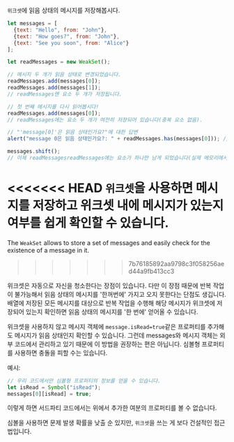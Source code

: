 `위크셋`에 읽음 상태의 메시지를 저장해봅시다.

```js run
let messages = [
  {text: "Hello", from: "John"},
  {text: "How goes?", from: "John"},
  {text: "See you soon", from: "Alice"}
];

let readMessages = new WeakSet();

// 메시지 두 개가 읽음 상태로 변경되었습니다.
readMessages.add(messages[0]);
readMessages.add(messages[1]);
// readMessages엔 요소 두 개가 저장됩니다.

// 첫 번째 메시지를 다시 읽어봅시다!
readMessages.add(messages[0]);
// readMessages에는 요소 두 개가 여전히 저장되어 있습니다(중복 요소 없음).

// "'message[0]'은 읽음 상태인가요?"에 대한 답변
alert("message 0은 읽음 상태인가요?: " + readMessages.has(messages[0])); // true

messages.shift();
// 이제 readMessagesreadMessages에는 요소가 하나만 남게 되었습니다(실제 메모리에서 사라지는 건 나중이 되겠지만 말이죠).
```

<<<<<<< HEAD
`위크셋`을 사용하면 메시지를 저장하고 위크셋 내에 메시지가 있는지 여부를 쉽게 확인할 수 있습니다. 
=======
The `WeakSet` allows to store a set of messages and easily check for the existence of a message in it.
>>>>>>> 7b76185892aa9798c3f058256aed44a9fb413cc3

위크셋은 자동으로 자신을 청소한다는 장점이 있습니다. 다만 이 장점 때문에 반복 작업이 불가능해서 읽음 상태의 메시지를 '한꺼번에' 가지고 오지 못한다는 단점도 생깁니다. 배열에 저장된 모든 메시지를 대상으로 반복 작업을 수행해 해당 메시지가 위크셋에 저장되어 있는지 확인하면 읽음 상태의 메시지를 '한 번에' 얻어올 수 있습니다.

위크셋을 사용하지 않고 메시지 객체에 `message.isRead=true`같은 프로퍼티를 추가해도 메시지가 읽음 상태인지 확인할 수 있습니다. 그런데 messages와 메시지 객체는 외부 코드에서 관리하고 있기 때문에 이 방법을 권장하는 편은 아닙니다. 심볼형 프로퍼티를 사용하면 충돌을 피할 수는 있습니다.

예시:
```js
// 우리 코드에서만 심볼형 프로퍼티의 정보를 얻을 수 있습니다.
let isRead = Symbol("isRead");
messages[0][isRead] = true;
```

이렇게 하면 서드파티 코드에서는 위에서 추가한 여분의 프로퍼티를 볼 수 없습니다.

심볼을 사용하면 문제 발생 확률을 낮출 순 있지만, `위크셋`을 쓰는 게 보다 건설적인 접근법입니다.
